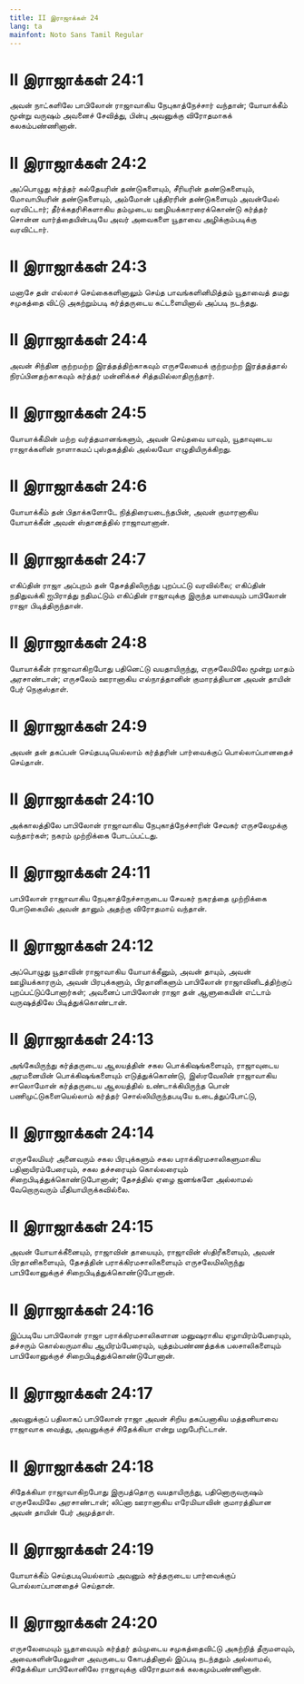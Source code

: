 ```yaml
---
title: II இராஜாக்கள் 24
lang: ta
mainfont: Noto Sans Tamil Regular
---
```


# II இராஜாக்கள் 24:1

அவன் நாட்களிலே பாபிலோன் ராஜாவாகிய நேபுகாத்நேச்சார் வந்தான்; யோயாக்கீம் மூன்று வருஷம் அவனைச் சேவித்து, பின்பு அவனுக்கு விரோதமாகக் கலகம்பண்ணினான்.

# II இராஜாக்கள் 24:2

அப்பொழுது கர்த்தர் கல்தேயரின் தண்டுகளையும், சீரியரின் தண்டுகளையும், மோவாபியரின் தண்டுகளையும், அம்மோன் புத்திரரின் தண்டுகளையும் அவன்மேல் வரவிட்டார்; தீர்க்கதரிசிகளாகிய தம்முடைய ஊழியக்காரரைக்கொண்டு கர்த்தர் சொன்ன வார்த்தையின்படியே அவர் அவைகளை யூதாவை அழிக்கும்படிக்கு வரவிட்டார்.

# II இராஜாக்கள் 24:3

மனாசே தன் எல்லாச் செய்கைகளினாலும் செய்த பாவங்களினிமித்தம் யூதாவைத் தமது சமுகத்தை விட்டு அகற்றும்படி கர்த்தருடைய கட்டளையினால் அப்படி நடந்தது.

# II இராஜாக்கள் 24:4

அவன் சிந்தின குற்றமற்ற இரத்தத்திற்காகவும் எருசலேமைக் குற்றமற்ற இரத்தத்தால் நிரப்பினதற்காகவும் கர்த்தர் மன்னிக்கச் சித்தமில்லாதிருந்தார்.

# II இராஜாக்கள் 24:5

யோயாக்கீமின் மற்ற வர்த்தமானங்களும், அவன் செய்தவை யாவும், யூதாவுடைய ராஜாக்களின் நாளாகமப் புஸ்தகத்தில் அல்லவோ எழுதியிருக்கிறது.

# II இராஜாக்கள் 24:6

யோயாக்கீம் தன் பிதாக்களோடே நித்திரையடைந்தபின், அவன் குமாரனாகிய யோயாக்கீன் அவன் ஸ்தானத்தில் ராஜாவானான்.

# II இராஜாக்கள் 24:7

எகிப்தின் ராஜா அப்புறம் தன் தேசத்திலிருந்து புறப்பட்டு வரவில்லை; எகிப்தின் நதிதுவக்கி ஐபிராத்து நதிமட்டும் எகிப்தின் ராஜாவுக்கு இருந்த யாவையும் பாபிலோன் ராஜா பிடித்திருந்தான்.

# II இராஜாக்கள் 24:8

யோயாக்கீன் ராஜாவாகிறபோது பதினெட்டு வயதாயிருந்து, எருசலேமிலே மூன்று மாதம் அரசாண்டான்; எருசலேம் ஊரானாகிய எல்நாத்தானின் குமாரத்தியான அவன் தாயின் பேர் நெகுஸ்தாள்.

# II இராஜாக்கள் 24:9

அவன் தன் தகப்பன் செய்தபடியெல்லாம் கர்த்தரின் பார்வைக்குப் பொல்லாப்பானதைச் செய்தான்.

# II இராஜாக்கள் 24:10

அக்காலத்திலே பாபிலோன் ராஜாவாகிய நேபுகாத்நேச்சாரின் சேவகர் எருசலேமுக்கு வந்தார்கள்; நகரம் முற்றிக்கை போடப்பட்டது.

# II இராஜாக்கள் 24:11

பாபிலோன் ராஜாவாகிய நேபுகாத்நேச்சாருடைய சேவகர் நகரத்தை முற்றிக்கை போடுகையில் அவன் தானும் அதற்கு விரோதமாய் வந்தான்.

# II இராஜாக்கள் 24:12

அப்பொழுது யூதாவின் ராஜாவாகிய யோயாக்கீனும், அவன் தாயும், அவன் ஊழியக்காரரும், அவன் பிரபுக்களும், பிரதானிகளும் பாபிலோன் ராஜாவினிடத்திற்குப் புறப்பட்டுப்போனார்கள்; அவனைப் பாபிலோன் ராஜா தன் ஆளுகையின் எட்டாம் வருஷத்திலே பிடித்துக்கொண்டான்.

# II இராஜாக்கள் 24:13

அங்கேயிருந்து கர்த்தருடைய ஆலயத்தின் சகல பொக்கிஷங்களையும், ராஜாவுடைய அரமனையின் பொக்கிஷங்களையும் எடுத்துக்கொண்டு, இஸ்ரவேலின் ராஜாவாகிய சாலொமோன் கர்த்தருடைய ஆலயத்தில் உண்டாக்கியிருந்த பொன் பணிமுட்டுகளையெல்லாம் கர்த்தர் சொல்லியிருந்தபடியே உடைத்துப்போட்டு,

# II இராஜாக்கள் 24:14

எருசலேமியர் அனைவரும் சகல பிரபுக்களும் சகல பராக்கிரமசாலிகளுமாகிய பதினாயிரம்பேரையும், சகல தச்சரையும் கொல்லரையும் சிறைபிடித்துக்கொண்டுபோனான்; தேசத்தில் ஏழை ஜனங்களே அல்லாமல் வேறொருவரும் மீதியாயிருக்கவில்லை.

# II இராஜாக்கள் 24:15

அவன் யோயாக்கீனையும், ராஜாவின் தாயையும், ராஜாவின் ஸ்திரீகளையும், அவன் பிரதானிகளையும், தேசத்தின் பராக்கிரமசாலிகளையும் எருசலேமிலிருந்து பாபிலோனுக்குச் சிறைபிடித்துக்கொண்டுபோனான்.

# II இராஜாக்கள் 24:16

இப்படியே பாபிலோன் ராஜா பராக்கிரமசாலிகளான மனுஷராகிய ஏழாயிரம்பேரையும், தச்சரும் கொல்லருமாகிய ஆயிரம்பேரையும், யுத்தம்பண்ணத்தக்க பலசாலிகளையும் பாபிலோனுக்குச் சிறைபிடித்துக்கொண்டுபோனான்.

# II இராஜாக்கள் 24:17

அவனுக்குப் பதிலாகப் பாபிலோன் ராஜா அவன் சிறிய தகப்பனாகிய மத்தனியாவை ராஜாவாக வைத்து, அவனுக்குச் சிதேக்கியா என்று மறுபேரிட்டான்.

# II இராஜாக்கள் 24:18

சிதேக்கியா ராஜாவாகிறபோது இருபத்தொரு வயதாயிருந்து, பதினொருவருஷம் எருசலேமிலே அரசாண்டான்; லிப்னா ஊரானாகிய எரேமியாவின் குமாரத்தியான அவன் தாயின் பேர் அமுத்தாள்.

# II இராஜாக்கள் 24:19

யோயாக்கீம் செய்தபடியெல்லாம் அவனும் கர்த்தருடைய பார்வைக்குப் பொல்லாப்பானதைச் செய்தான்.

# II இராஜாக்கள் 24:20

எருசலேமையும் யூதாவையும் கர்த்தர் தம்முடைய சமுகத்தைவிட்டு அகற்றித் தீருமளவும், அவைகளின்மேலுள்ள அவருடைய கோபத்தினால் இப்படி நடந்ததும் அல்லாமல், சிதேக்கியா பாபிலோனிலே ராஜாவுக்கு விரோதமாகக் கலகமும்பண்ணினான்.

